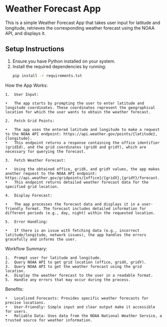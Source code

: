 # Weather Forecast App

This is a simple Weather Forecast App that takes user input for latitude and longitude, retrieves the corresponding weather forecast using the NOAA API, and displays it.

## Setup Instructions

1. Ensure you have Python installed on your system.
2. Install the required dependencies by running:
   ```sh
   pip install -r requirements.txt
   ```

How the App Works:

    1.	User Input:

    •	The app starts by prompting the user to enter latitude and longitude coordinates. These coordinates represent the geographical location for which the user wants to obtain the weather forecast.

    2.	Fetch Grid Points:

    •	The app uses the entered latitude and longitude to make a request to the NOAA API endpoint: https://api.weather.gov/points/{latitude},{longitude}.
    •	This endpoint returns a response containing the office identifier (gridId), and the grid coordinates (gridX and gridY), which are necessary for querying the forecast.

    3.	Fetch Weather Forecast:

    •	Using the obtained office, gridX, and gridY values, the app makes another request to the NOAA API endpoint: https://api.weather.gov/gridpoints/{office}/{gridX},{gridY}/forecast.
    •	This endpoint returns detailed weather forecast data for the specified grid location.

    4.	Display Forecast:

    •	The app processes the forecast data and displays it in a user-friendly format. The forecast includes detailed information for different periods (e.g., day, night) within the requested location.

    5.	Error Handling:

    •	If there is an issue with fetching data (e.g., incorrect latitude/longitude, network issues), the app handles the errors gracefully and informs the user.

Workflow Summary:

    1.	Prompt user for latitude and longitude.
    2.	Query NOAA API to get grid location (office, gridX, gridY).
    3.	Query NOAA API to get the weather forecast using the grid location.
    4.	Display the weather forecast to the user in a readable format.
    5.	Handle any errors that may occur during the process.

Benefits:

    •	Localized Forecasts: Provides specific weather forecasts for precise locations.
    •	User-Friendly: Simple input and clear output make it accessible for users.
    •	Reliable Data: Uses data from the NOAA National Weather Service, a trusted source for weather information.
